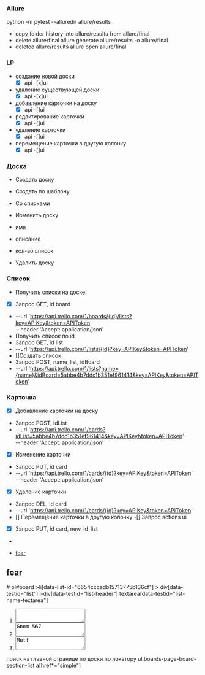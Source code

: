 ### Allure
python -m pytest --alluredir allure/results
- copy folder history into allure/results from allure/final
- delete allure/final
allure generate allure/results -o allure/final
- deleted allure/results
allure open allure/final

### LP
- создание новой доски
  -[x] api
  -[x]ui
- удаление существующей доски
  -[x] api
  -[x]ui
- добавление карточки на доску
  -[x] api
  -[]ui
- редактирование карточки
  -[x] api
  -[]ui
- удаление карточки
  -[x] api
  -[]ui
- перемещение карточки в другую колонку
  -[x] api
  -[]ui

### Доска
- Создать доску
 - Создать по шаблону
 - Со списками
- Изменить доску
 - имя
 - описание
 - кол-во список

- Удалить доску


### Список
- Получить списки на доске:
 -[x] Запрос GET, id board
 - --url 'https://api.trello.com/1/boards/{id}/lists?key=APIKey&token=APIToken' \
  --header 'Accept: application/json'
- Получить список по id
 - Запрос GET, id list
 -  --url 'https://api.trello.com/1/lists/{id}?key=APIKey&token=APIToken'
- []Создать список
 - Запрос POST, name_list, idBoard 
 - --url 'https://api.trello.com/1/lists?name={name}&idBoard=5abbe4b7ddc1b351ef961414&key=APIKey&token=APIToken'


### Карточка
- [x] Добавление карточки на доску
 - Запрос POST, idList
 -  --url 'https://api.trello.com/1/cards?idList=5abbe4b7ddc1b351ef961414&key=APIKey&token=APIToken' \
  --header 'Accept: application/json'
- [x] Изменение карточки
 - Запрос PUT, id card
 -  --url 'https://api.trello.com/1/cards/{id}?key=APIKey&token=APIToken' \
  --header 'Accept: application/json'
- [x] Удаление карточки
 - Запрос DEL, id card
 -  --url 'https://api.trello.com/1/cards/{id}?key=APIKey&token=APIToken'
- [] Перемещение карточки в другую колонку
 -[] Запрос actions ui
 -[x] Запрос PUT, id card, new_id_list
  - 



  <ul class="123">
  <li class="board">
  <a class="board-tile" href="/b/heyer/fear">
  <div>fear</div>
  </a>
  </li>
  </ul>  

  <div class="1">
  <div class="2">
  <div class="3">
  <h2 class="u">fear</h2>
  </div>
  </div>
  </div> 
# ol#board >li[data-list-id="6654cccadb15713775b136cf"] > div[data-testid="list"] >div[data-testid="list-header"] textarea[data-testid="list-name-textarea"]
  <ol id="board">
  <li data-list-id="id_list1">
  <div data-testid="list">
  <div data-testid="list-header">
  <textarea data-testid="list-name-textarea"></textarea>
  </div>
  </div>
  </li>
  <li data-list-id="id_list2">
  <div data-testid="list">
  <div data-testid="list-header">
  <textarea data-testid="list-name-textarea">Gnom 567</textarea>
  </div>
  </div>
  </li>
  <li data-list-id="id_list3">
  <div data-testid="list">
  <div data-testid="list-header">
  <textarea data-testid="list-name-textarea">Mutf</textarea>
  </div>
  </div>
  </li>
  </ol>

  поиск на главной странице по доски по локатору ul.boards-page-board-section-list a[href*="simple"]
